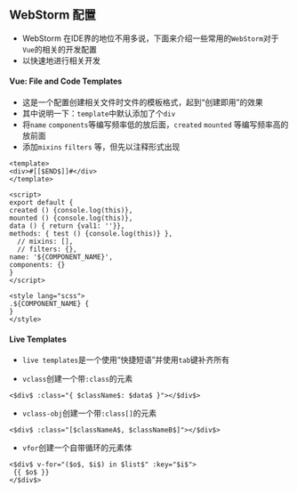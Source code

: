 ## WebStorm 配置

* WebStorm 在IDE界的地位不用多说，下面来介绍一些常用的`WebStorm`对于`Vue`的相关的开发配置
* 以快速地进行相关开发

#### Vue: File and Code Templates

* 这是一个配置创建相关文件时文件的模板格式，起到“创建即用”的效果
* 其中说明一下：`template`中默认添加了个`div`
* 将`name` `components`等编写频率低的放后面，`created` `mounted` 等编写频率高的放前面
* 添加`mixins` `filters` 等，但先以注释形式出现

```vue
<template>
<div>#[[$END$]]#</div>
</template>

<script>
export default {
created () {console.log(this)},
mounted () {console.log(this)},
data () { return {val1: ''}},
methods: { test () {console.log(this)} },
  // mixins: [],
  // filters: {},
name: '${COMPONENT_NAME}',
components: {}
}
</script>

<style lang="scss">
.${COMPONENT_NAME} {
}
</style>
```

#### Live Templates

* `live templates`是一个使用“快捷短语”并使用`tab`键补齐所有

* `vclass`创建一个带`:class`的元素

```
<$div$ :class="{ $className$: $data$ }"></$div$>
```

* `vclass-obj`创建一个带`:class[]`的元素
```
<$div$ :class="[$classNameA$, $classNameB$]"></$div$>
```

* `vfor`创建一个自带循环的元素体
```
<$div$ v-for="($o$, $i$) in $list$" :key="$i$">
 {{ $o$ }}
</$div$>
```